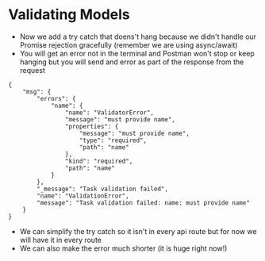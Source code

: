# Validating Models
* Now we add a try catch that doens't hang because we didn't handle our Promise rejection gracefully (remember we are using async/await)
* You will get an error not in the terminal and Postman won't stop or keep hanging but you will send and error as part of the response from the request

```
{
    "msg": {
        "errors": {
            "name": {
                "name": "ValidatorError",
                "message": "must provide name",
                "properties": {
                    "message": "must provide name",
                    "type": "required",
                    "path": "name"
                },
                "kind": "required",
                "path": "name"
            }
        },
        "_message": "Task validation failed",
        "name": "ValidationError",
        "message": "Task validation failed: name: must provide name"
    }
}
```

* We can simplify the try catch so it isn't in every api route but for now we will have it in every route
* We can also make the error much shorter (it is huge right now!)

